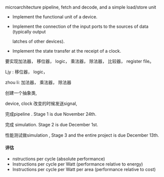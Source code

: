 



microarchitecture pipeline, fetch and decode, and a simple load/store unit

- Implement the functional unit of a device.

- Implement the connection of the input ports to the sources of data (typically output

  latches of other devices).

- Implement the state transfer at the receipt of a clock.

要实现加法器， 移位器， logic， 乘法器， 除法器， 比较器， register file。 

Ljy :  移位器， logic， 

zhou li:  加法器， 乘法器， 除法器



创建一个抽象类, 

device, clock 改变的时候发送signal,



完成pipeline .  Stage 1 is due November 24th.

完成 simulation.   Stage 2 is due December 1st.

性能测试做simulation ,  Stage 3 and the entire project is due December 13th.





#### 评估

- nstructions per cycle (absolute performance)
- Instructions per cycle per Watt (performance relative to energy)
- Instructions per cycle per Watt per area (performance relative to cost)